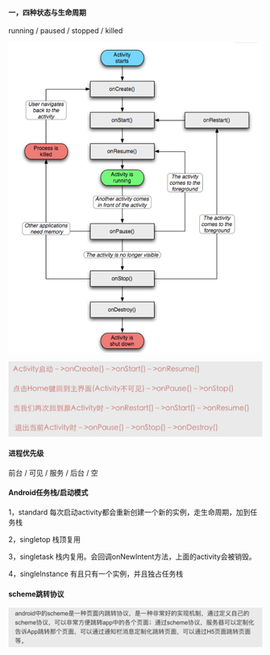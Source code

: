 #### 一，四种状态与生命周期



running / paused / stopped / killed

![image-20210210141948968](image-20210210141948968.png)



![image-20210210142319244](image-20210210142319244.png)



#### 进程优先级

前台 / 可见 / 服务 / 后台 / 空



#### Android任务栈/启动模式

1，standard 每次启动activity都会重新创建一个新的实例，走生命周期，加到任务栈

2，singletop 栈顶复用

3，singletask 栈内复用。会回调onNewIntent方法，上面的activity会被销毁。

4，singleInstance 有且只有一个实例，并且独占任务栈



#### scheme跳转协议

![image-20210210143816499](image-20210210143816499.png)



















